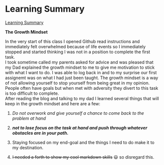 # Learning Summary
[Learning Summary](./learning_summary.md)

**The Growth Mindset**

In the very start of this class I opened Github read instructions and immediately felt overwhelmed because of life events so I immediately stopped and started thinking I was not in a position to complete the first task.  
I took sometime called my parents asked for advice and was pleased that my Dad explained the growth mindset to me to give me motivation to stick with what I want to do.
I was able to log back in and to my surprise our first assignemt was on what I had just been taught.
The growth mindset is a way of not allowing yourself to stop yourself from being great in my opinion.
People often have goals but when met with adversity they divert to this task is too difficult to complete.  
After reading the blog and talking to my dad I learned several things that will keep in the growth mindset and here are a few:

1. *Do not overwork and give yourself a chance to come back to the problem at hand*

2. ***not to lose focus on the task at hand and push through whatever obstacles are in your path.***

3. Staying focused on my end-goal and the things I need to do make it to my destination.

4. ~~I needed a forth to show my cool markdown skills~~ :smiley: so disregard this.
